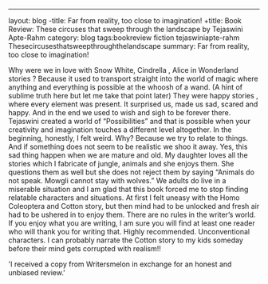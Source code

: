  ---
  layout: blog
 -title: Far from reality, too close to imagination! 
 +title: Book Review: These circuses that sweep through the landscape by Tejaswini Apte-Rahm
  category: blog
  tags:bookreview fiction tejaswiniapte-rahm Thesecircusesthatsweepthroughthelandscape
  summary: Far from reality, too close to imagination!
  
  Why were we in love with Snow White, Cindrella , Alice in Wonderland stories ? Because it used to transport straight into the world of magic where anything and everything is possible at the whoosh of a wand. (A hint of sublime truth here but let me take that point later) They were happy stories , where every element was present. It surprised us, made us sad, scared and happy. And in the end we used to wish and sigh to be forever there.
Tejaswini created a world of “Possibilities” and that is possible when your creativity and imagination touches a different level altogether. In the beginning, honestly, I felt weird. Why? Because we try to relate to things. And if something does not seem to be realistic we shoo it away. Yes, this sad thing happen when we are mature and old. My daughter loves all the stories which I fabricate of jungle, animals and she enjoys them. She questions them as well but she does not reject them by saying “Animals do not speak. Mowgli cannot stay with wolves.”
We adults do live in a miserable situation and I am glad that this book forced me to stop finding relatable characters and situations. At first I felt uneasy with the Homo Coleoptera and Cotton story, but then mind had to be unlocked and fresh air had to be ushered in to enjoy them.
There are no rules in the writer’s world. If you enjoy what you are writing, I am sure you will find at least one reader who will thank you for writing that.
Highly recommended. Unconventional characters. I can probably narrate the Cotton story to my kids someday before their mind gets corrupted with realism!!

'I received a copy from Writersmelon in exchange for an honest and unbiased review.' 
